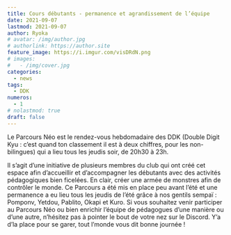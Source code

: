 ```yaml
---
title: Cours débutants - permanence et agrandissement de l’équipe
date: 2021-09-07
lastmod: 2021-09-07
author: Ryoka
# avatar: /img/author.jpg
# authorlink: https://author.site
feature_image: https://i.imgur.com/visDRdN.png
# images:
#   - /img/cover.jpg
categories:
  - news
tags:
  - DDK
numeros: 
  - 1
# nolastmod: true
draft: false
---
```


Le Parcours Néo est le rendez-vous hebdomadaire des DDK (Double Digit Kyu : c’est quand ton classement il est à deux chiffres, pour les non-bilingues) qui a lieu tous les jeudis soir, de 20h30 à 23h.

<!--more-->

Il s’agit d’une initiative de plusieurs membres du club qui ont créé cet espace afin d’accueillir et d’accompagner les débutants avec des activités pédagogiques bien ficelées. En clair, créer une armée de monstres afin de contrôler le monde.
Ce Parcours a été mis en place peu avant l’été et une permanence a eu lieu tous les jeudis de l’été grâce à nos gentils sempaï : Pomponv, Yetdou, Pablito, Okapi et Kuro.
Si vous souhaitez venir participer au Parcours Néo ou bien enrichir l’équipe de pédagogues d’une manière ou d’une autre, n’hésitez pas à pointer le bout de votre nez sur le Discord. Y’a d’la place pour se garer, tout l’monde vous dit bonne journée !


